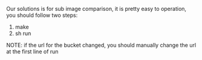  Our solutions is for sub image comparison, it is pretty easy to operation, you should follow two steps:
 1. make
 2. sh run

NOTE: if the url for the bucket changed, you should manually change the url at the first line of run

